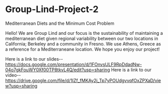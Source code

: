 # Group-Lind-Project-2
Mediterranean Diets and the Minimum Cost Problem

Hello! We are Group Lind and our focus is the sustainability of maintaining a mediterranean diet given regional variability between our two locations in California; Berkeley and a community in Fresno. We use Athens, Greece as a reference for a Mediterraneane location. We hope you enjoy our project!

Here is a link to our slides-- https://docs.google.com/presentation/d/1FOnvsULF9RpDdadNw-04o7gkFouWY0Xf00TP8tkvL4Q/edit?usp=sharing
Here is a link to our video-- https://drive.google.com/file/d/1IZf_fMKAy2j_Tp7yPOUdgvvqfOxZPXaD/view?usp=sharing
